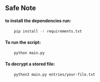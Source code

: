 ## Safe Note

#### to install the dependencies run:
```bash
	pip install -r requirements.txt
```

#### To run the script:
```bash
	python main.py
```

#### To decrypt a stored file:
```bash
	python3 main.py entries/your-file.txt
```

